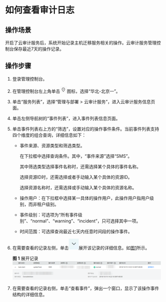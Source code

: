 # 如何查看审计日志<a name="sms_03_0016"></a>

## 操作场景<a name="section32511344104810"></a>

开启了云审计服务后，系统开始记录主机迁移服务相关的操作。云审计服务管理控制台保存最近7天的操作记录。

## 操作步骤<a name="section1473437092718"></a>

1.  登录管理控制台。
2.  在管理控制台左上角单击![](figures/q00355783-云计算开发部-公有云_IaaS-image-541f928f-f9be-4dd9-89fb-50ccdfaeb744.png)图标，选择“华北-北京一”。
3.  单击“服务列表”，选择“管理与部署 \> 云审计服务”，进入云审计服务信息页面。
4.  单击左侧导航树的“事件列表”，进入事件列表信息页面。
5.  单击事件列表右上方的“筛选”，设置对应的操作事件条件。当前事件列表支持四个维度的组合查询，详细信息如下：
    -   事件来源、资源类型和筛选类型。

        在下拉框中选择查询条件。其中，“事件来源”选择“SMS”。

        其中筛选类型选择事件名称时，还需选择某个具体的事件名称。

        选择资源ID时，还需选择或者手动输入某个具体的资源ID。

        选择资源名称时，还需选择或手动输入某个具体的资源名称。

    -   操作用户：在下拉框中选择某一具体的操作用户，此操作用户指用户级别，而非租户级别。
    -   事件级别：可选项为“所有事件级别”、“normal”、“warning”、“incident”，只可选择其中一项。
    -   时间范围：可选择查询最近七天内任意时间段的操作事件。

6.  在需要查看的记录左侧，单击![](figures/zh-cn_image_0136152823.jpg)展开该记录的详细信息。如[图1](#fig111431836194911)所示。

    **图 1**  展开记录<a name="fig111431836194911"></a>  
    ![](figures/展开记录.png "展开记录")

7.  在需要查看的记录右侧，单击“查看事件”，弹出一个窗口，显示了该操作事件结构的详细信息。


